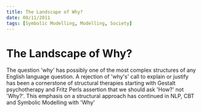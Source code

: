 ```yaml
--- 
title: The Landscape of Why?
date: 08/11/2011
tags: [Symbolic Modelling, Modelling, Society]
---
```


The Landscape of Why?
=====================

The question 'why' has possibly one of the most complex structures of any English language question.  A rejection of 'why\'s' call to explain or justify has been a cornerstone of structural therapies starting with Gestalt psychotherapy and Fritz Perls assertion that we should ask 'How?' not 'Why?'.  This emphasis on a structural approach has continued in NLP, CBT and Symbolic Modelling with 'Why' 


